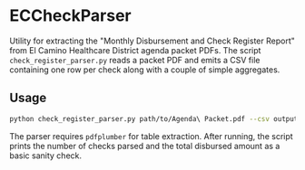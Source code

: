 # ECCheckParser

Utility for extracting the "Monthly Disbursement and Check Register Report"
from El Camino Healthcare District agenda packet PDFs.  The script
`check_register_parser.py` reads a packet PDF and emits a CSV file containing
one row per check along with a couple of simple aggregates.

## Usage

```bash
python check_register_parser.py path/to/Agenda\ Packet.pdf --csv output.csv
```

The parser requires `pdfplumber` for table extraction.  After running, the script
prints the number of checks parsed and the total disbursed amount as a basic
sanity check.
